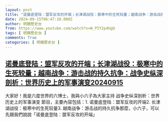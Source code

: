 ```yaml
---
layout: post
title: "诺曼底登陆：盟军反攻的开端；长津湖战役：极寒中的生死较量；越南战争：游击战的持久抗争：战争史纵深剖析：世界历史上的军事演变20240915"
date: 2024-09-15T06:47:18.000Z
author: 明鏡歷史台
from: https://www.youtube.com/watch?v=W_PIY2p4UgU
tags: [ 明鏡歷史台 ]
comments: True
categories: [ 明鏡歷史台 ]
---
```

<!--1726382838000-->
[诺曼底登陆：盟军反攻的开端；长津湖战役：极寒中的生死较量；越南战争：游击战的持久抗争：战争史纵深剖析：世界历史上的军事演变20240915](https://www.youtube.com/watch?v=W_PIY2p4UgU)
------

<div>
大家好！我是六度世界的六博士，我與小六子為大家主持 战争史纵深剖析：世界历史上的军事演变 節目，主要內容包括：1. 诺曼底登陆：盟军反攻的开端2. 长津湖战役：极寒中的生死较量3. 越南战争：游击战的持久抗争那麼，小六子，可以先跟我們說說「诺曼底登陆：盟军反攻的开端」
</div>
